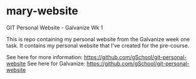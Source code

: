 # mary-website
GIT Personal Website - Galvanize Wk 1

This is repo containing my personal website from the Galvanize week one task. 
It contains my personal website that I've created for the pre-course. 

See here for more information: https://github.com/gSchool/git-personal-website
See here for Galvanize: https://github.com/gSchool/git-personal-website
